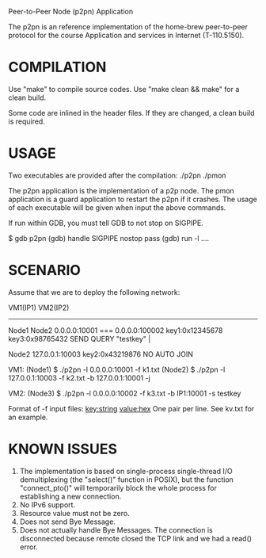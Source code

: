 Peer-to-Peer Node (p2pn) Application

The p2pn is an reference implementation of the home-brew peer-to-peer protocol
for the course Application and services in Internet (T-110.5150).

COMPILATION
==================================
Use "make" to compile source codes.
Use "make clean && make" for a clean build.

Some code are inlined in the header files.
If they are changed, a clean build is required.


USAGE
==================================
Two executables are provided after the compilation:
    ./p2pn
    ./pmon

The p2pn application is the implementation of a p2p node.
The pmon application is a guard application to restart the p2pn if it crashes.
The usage of each executable will be given when input the above commands.

If run within GDB, you must tell GDB to not stop on SIGPIPE.

  $ gdb p2pn
  (gdb) handle SIGPIPE nostop pass
  (gdb) run -l ....

SCENARIO
==================================
Assume that we are to deploy the following network:

  VM1(IP1)              VM2(IP2)
 -----------           -----------

  Node1                 Node2
 0.0.0.0:10001    ===  0.0.0.0:100002
 key1:0x12345678       key3:0x98765432
                       SEND QUERY "testkey"
  |

  Node2
 127.0.0.1:10003
 key2:0x43219876
 NO AUTO JOIN

VM1:
(Node1) $ ./p2pn -l 0.0.0.0:10001 -f k1.txt
(Node2) $ ./p2pn -l 127.0.0.1:10003 -f k2.txt -b 127.0.0.1:10001 -j

VM2:
(Node3) $ ./p2pn -l 0.0.0.0:10002 -f k3.txt -b IP1:10001 -s testkey

Format of -f input files:
<key:string> <value:hex>
One pair per line. See kv.txt for an example.


KNOWN ISSUES
==================================
1. The implementation is based on single-process single-thread I/O
demultiplexing (the "select()" function in POSIX), but the function
"connect_pto()" will temporarily block the whole process for establishing
a new connection.
2. No IPv6 support.
3. Resource value must not be zero.
3. Does not send Bye Message.
5. Does not actually handle Bye Messages. The connection is disconnected because remote closed the TCP link and we had a read() error.
